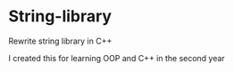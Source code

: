 # String-library
Rewrite string library in C++

I created this for learning OOP and C++ in the second year
